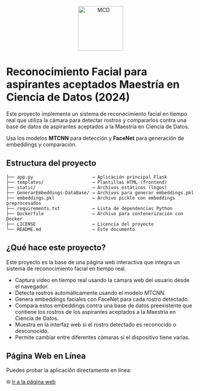 <p align="center">
  <img src="https://mcd.unison.mx/wp-content/themes/awaken/img/logo_mcd.png" alt="MCD" width="120">
</p>

# Reconocimiento Facial para aspirantes aceptados Maestría en Ciencia de Datos (2024)

Este proyecto implementa un sistema de reconocimiento facial en tiempo real que utiliza la cámara para detectar rostros y compararlos contra una base de datos de aspirantes aceptados a la Maestría en Ciencia de Datos.

Usa los modelos **MTCNN** para detección y **FaceNet** para generación de embeddings y comparación.

## Estructura del proyecto
```
├── app.py                      → Aplicación principal Flask
├── templates/                  → Plantillas HTML (frontend)
├── static/                     → Archivos estáticos (logos)
├── GenerarEmbeddings-DataBase/ → Archivos para generar embeddings.pkl
├── embeddings.pkl              → Archivo pickle con embeddings preprocesados
├── requirements.txt            → Lista de dependencias Python
├── Dockerfile                  → Archivo para contenerización con Docker
├── LICENSE                     → Licencia del proyecto
└── README.md                   → Este documento
```

## ¿Qué hace este proyecto?
Este proyecto es la base de una página web interactiva que integra un sistema de reconocimiento facial en tiempo real.

- Captura video en tiempo real usando la cámara web del usuario desde el navegador.
- Detecta rostros automáticamente usando el modelo MTCNN.
- Genera embeddings faciales con FaceNet para cada rostro detectado.
- Compara estos embeddings contra una base de datos preexistente que contiene los rostros de los aspirantes aceptados a la Maestría en Ciencia de Datos.
- Muestra en la interfaz web si el rostro detectado es reconocido o desconocido.
- Permite cambiar entre diferentes cámaras si el dispositivo tiene varias.


## Página Web en Línea
Puedes probar la aplicación directamente en línea:

🌐 [Ir a la página web](https://facereco-production.up.railway.app/)
